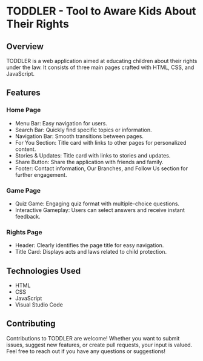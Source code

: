 # TODDLER - Tool to Aware Kids About Their Rights

## Overview
TODDLER is a web application aimed at educating children about their rights under the law. It consists of three main pages crafted with HTML, CSS, and JavaScript.

## Features
### Home Page
- Menu Bar: Easy navigation for users.
- Search Bar: Quickly find specific topics or information.
- Navigation Bar: Smooth transitions between pages.
- For You Section: Title card with links to other pages for personalized content.
- Stories & Updates: Title card with links to stories and updates.
- Share Button: Share the application with friends and family.
- Footer: Contact information, Our Branches, and Follow Us section for further engagement.

### Game Page
- Quiz Game: Engaging quiz format with multiple-choice questions.
- Interactive Gameplay: Users can select answers and receive instant feedback.

### Rights Page
- Header: Clearly identifies the page title for easy navigation.
- Title Card: Displays acts and laws related to child protection.

## Technologies Used
- HTML
- CSS
- JavaScript
- Visual Studio Code

## Contributing
Contributions to TODDLER are welcome! Whether you want to submit issues, suggest new features, or create pull requests, your input is valued.
Feel free to reach out if you have any questions or suggestions!
